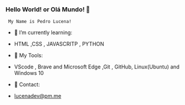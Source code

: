 ### Hello World! or Olá Mundo! 👋
  
     My Name is Pedro Lucena!


- 🌱 I’m currently learning: 
- HTML ,CSS , JAVASCRITP , PYTHON

- 🧰 My Tools: 
- VScode , Brave and Microsoft Edge ,Git , GitHub, Linux(Ubuntu) and Windows 10

- 📧 Contact: 
- lucenadev@pm.me
